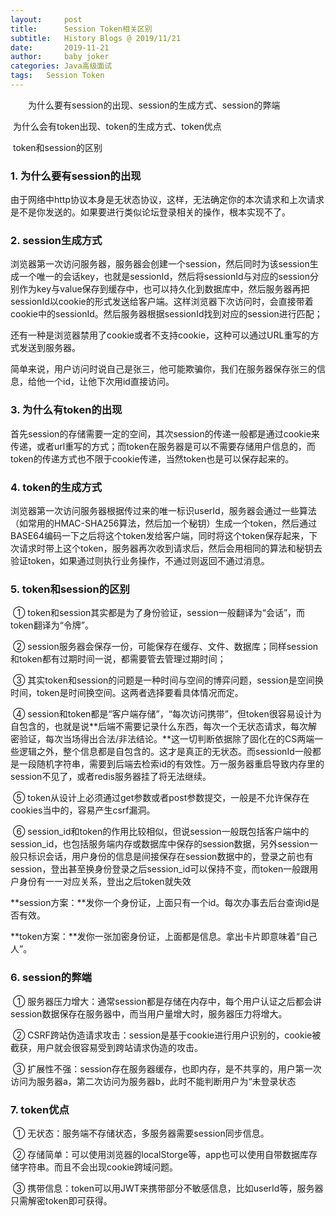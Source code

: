 ```yaml
---
layout:     post
title:      Session Token相关区别
subtitle:   History Blogs @ 2019/11/21
date:       2019-11-21
author:     baby joker
categories:	Java高级面试
tags:	Session Token
---
```

　　为什么要有session的出现、session的生成方式、session的弊端

​		为什么会有token出现、token的生成方式、token优点

​		token和session的区别









### 1. 为什么要有session的出现 ##

​		由于网络中http协议本身是无状态协议，这样，无法确定你的本次请求和上次请求是不是你发送的。如果要进行类似论坛登录相关的操作，根本实现不了。

### 2. session生成方式

​		浏览器第一次访问服务器，服务器会创建一个session，然后同时为该session生成一个唯一的会话key，也就是sessionId，然后将sessionId与对应的session分别作为key与value保存到缓存中，也可以持久化到数据库中，然后服务器再把sessionId以cookie的形式发送给客户端。这样浏览器下次访问时，会直接带着cookie中的sessionId。然后服务器根据sessionId找到对应的session进行匹配；

​		还有一种是浏览器禁用了cookie或者不支持cookie，这种可以通过URL重写的方式发送到服务器。

​		简单来说，用户访问时说自己是张三，他可能欺骗你，我们在服务器保存张三的信息，给他一个id，让他下次用id直接访问。

### 3. 为什么有token的出现

​		首先session的存储需要一定的空间，其次session的传递一般都是通过cookie来传递，或者url重写的方式；而token在服务器是可以不需要存储用户信息的，而token的传递方式也不限于cookie传递，当然token也是可以保存起来的。

### 4. token的生成方式

​		浏览器第一次访问服务器根据传过来的唯一标识userId，服务器会通过一些算法（如常用的HMAC-SHA256算法，然后加一个秘钥）生成一个token，然后通过BASE64编码一下之后将这个token发给客户端，同时将这个token保存起来，下次请求时带上这个token，服务器再次收到请求后，然后会用相同的算法和秘钥去验证token，如果通过则执行业务操作，不通过则返回不通过消息。

### 5. token和session的区别

​		①	token和session其实都是为了身份验证，session一般翻译为“会话”，而token翻译为“令牌”。

​		②	session服务器会保存一份，可能保存在缓存、文件、数据库；同样session和token都有过期时间一说，都需要管去管理过期时间；

​		③	其实token和session的问题是一种时间与空间的博弈问题，session是空间换时间，token是时间换空间。这两者选择要看具体情况而定。

​		④	session和token都是“客户端存储”，“每次访问携带”，但token很容易设计为自包含的，也就是说**后端不需要记录什么东西，每次一个无状态请求，每次解密验证，每次当场得出合法/非法结论。**这一切判断依据除了固化在的CS两端一些逻辑之外，整个信息都是自包含的。这才是真正的无状态。而sessionId一般都是一段随机字符串，需要到后端去检索id的有效性。万一服务器重启导致内存里的session不见了，或者redis服务器挂了将无法继续。

​		⑤	token从设计上必须通过get参数或者post参数提交，一般是不允许保存在cookies当中的，容易产生csrf漏洞。

​		⑥	session_id和token的作用比较相似，但说session一般既包括客户端中的session_id，也包括服务端内存或数据库中保存的session数据，另外session一般只标识会话，用户身份的信息是间接保存在session数据中的，登录之前也有session，登出甚至换身份登录之后session_id可以保持不变，而token一般跟用户身份有一一对应关系，登出之后token就失效

​		**session方案：**发你一个身份证，上面只有一个id。每次办事去后台查询id是否有效。

​		**token方案：**发你一张加密身份证，上面都是信息。拿出卡片即意味着“自己人”。

### 6. session的弊端

​		①	服务器压力增大：通常session都是存储在内存中，每个用户认证之后都会讲session数据保存在服务器中，而当用户量增大时，服务器压力将增大。

​		②	CSRF跨站伪造请求攻击：session是基于cookie进行用户识别的，cookie被截获，用户就会很容易受到跨站请求伪造的攻击。

​		③	扩展性不强：session存在服务器缓存，也即内存，是不共享的，用户第一次访问为服务器a，第二次访问为服务器b，此时不能判断用户为“未登录状态

### 7. token优点

​		①	无状态：服务端不存储状态，多服务器需要session同步信息。

​		②	存储简单：可以使用浏览器的localStorge等，app也可以使用自带数据库存储字符串。而且不会出现cookie跨域问题。

​		③	携带信息：token可以用JWT来携带部分不敏感信息，比如userId等，服务器只需解密token即可获得。